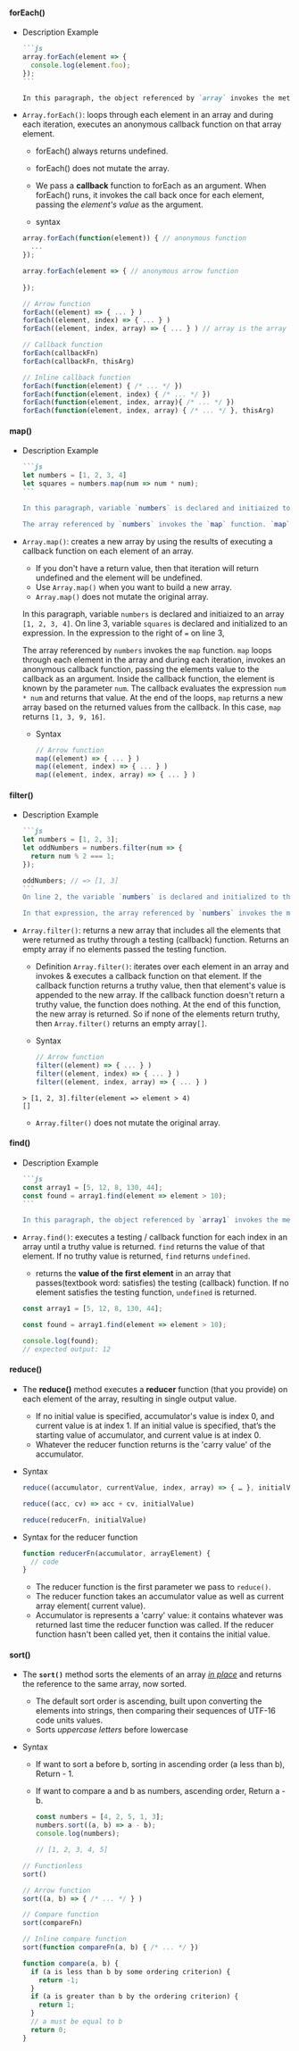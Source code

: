 #### forEach()

- Description Example

  ````markdown
  ```js
  array.forEach(element => {
    console.log(element.foo);
  });
  ```
  
  In this paragraph, the object referenced by `array` invokes the method `forEach`. `forEach` loops through each element in the object and during each iteration, invokes an anonymous callback function, passing the element's value to the callback as an argument. Inside the callback function, the element is known by the parameter name `element name`. The callback function uses the `console.log` method to log the value of `element.foo`. `forEach` method returns undefined.
  ````

- `Array.forEach()`:  loops through each element in an array and during each iteration, executes an anonymous callback function on that array element. 

  - forEach() always returns undefined. 
  - forEach() does not mutate the array. 
  - We pass a **callback** function to forEach as an argument. When forEach() runs, it invokes the call back once for each element, passing the *element's value* as the argument. 

  - syntax

  ```js
  array.forEach(function(element)) { // anonymous function 
  	...        
  });
  
  array.forEach(element => { // anonymous arrow function
    
  });
  ```

  ```javascript
  // Arrow function
  forEach((element) => { ... } )
  forEach((element, index) => { ... } )
  forEach((element, index, array) => { ... } ) // array is the array forEach() was called upon. 
  
  // Callback function
  forEach(callbackFn)
  forEach(callbackFn, thisArg)
  
  // Inline callback function
  forEach(function(element) { /* ... */ })
  forEach(function(element, index) { /* ... */ })
  forEach(function(element, index, array){ /* ... */ })
  forEach(function(element, index, array) { /* ... */ }, thisArg)
  
  ```

#### map()

- Description Example

  ```markdown
  ```js
  let numbers = [1, 2, 3, 4]
  let squares = numbers.map(num => num * num);
  ​```
  
  In this paragraph, variable `numbers` is declared and initiaized to an array `[1, 2, 3, 4]`. On line 3, variable `squares` is declared and initialized to an expression.  In the expression to the right of `=` on line 3, 
  
  The array referenced by `numbers` invokes the `map` function. `map` loops through each element in the array and during each iteration, invokes an anonymous callback function, passing the elements value to the callback as an argument. Inside the callback function, the element is known by the parameter `num`. The callback evaluates the expression `num * num` and returns that value. At the end of the loops, `map` returns a new array based on the returned values from the callback. In this case, `map` returns `[1, 3, 9, 16]`.
  ```

- `Array.map()`: creates a new array by using the results of executing a callback function on each element of an array. 

  - If you don't have a return value, then that iteration will return undefined and the element will be undefined. 
  - Use `Array.map()` when you want to build a new array. 
  - `Array.map()` does not mutate the original array. 

  In this paragraph, variable `numbers` is declared and initiaized to an array `[1, 2, 3, 4]`. On line 3, variable `squares` is declared and initialized to an expression.  In the expression to the right of `=` on line 3, 

  The array referenced by `numbers` invokes the `map` function. `map` loops through each element in the array and during each iteration, invokes an anonymous callback function, passing the elements value to the callback as an argument. Inside the callback function, the element is known by the parameter `num`. The callback evaluates the expression `num * num` and returns that value. At the end of the loops, `map` returns a new array based on the returned values from the callback. In this case, `map` returns `[1, 3, 9, 16]`.

  - Syntax

    ```js
    // Arrow function
    map((element) => { ... } )
    map((element, index) => { ... } )
    map((element, index, array) => { ... } )
    ```


#### filter()

- Description Example

  ```markdown
  ```js
  let numbers = [1, 2, 3];
  let oddNumbers = numbers.filter(num => {
    return num % 2 === 1;
  });
  
  oddNumbers; // => [1, 3]
  ​```
  On line 2, the variable `numbers` is declared and initialized to the array `[1, 2, 3]`. On line 3, variable `oddNumbers` is declared and assigned to the value of an expression. 
  
  In that expression, the array referenced by `numbers` invokes the method `filter`. `filter` loops through each element in the `numbers` array and during each iteration, invokes an anonymous callback function, passing the element's value to the callback as an argument. Inside the callback function, the element is known by the parameter `num`. The callback function returns the value of the expression  `num % 1 === 1` If the callback function returns a truthy value, then the element's value is appended to the new array. At the end of the iterations, `filter` returns the new array `[1, 3]`. This array is assigned to the variable `oddNumbers`. 
  ```

- `Array.filter()`:  returns a new array that includes all the elements that were returned as truthy through a testing (callback) function. Returns an empty array if no elements passed the testing function. 

  - Definition `Array.filter()`:  iterates over each element in an array and invokes & executes a callback function on that element. If the callback function returns a truthy value, then that element's value is appended to the new array. If the callback function doesn't return a truthy value, the function does nothing. At the end of this function, the new array is returned. So if none of the elements return truthy, then `Array.filter()` returns an empty array`[]`. 

  - Syntax

    ```js
    // Arrow function
    filter((element) => { ... } )
    filter((element, index) => { ... } )
    filter((element, index, array) => { ... } )
    
    ```

  ```terminal
  > [1, 2, 3].filter(element => element > 4)
  []
  ```

  - `Array.filter()` does not mutate the original array. 

#### find()

- Description Example

  ```markdown
  ```js
  const array1 = [5, 12, 8, 130, 44];
  const found = array1.find(element => element > 10);
  ​```
  
  In this paragraph, the object referenced by `array1` invokes the method `find`. `find` loops through each element in the object and during each iteration, invokes an anonymous callback function, passing the element's value to the callback as an argument. Inside the callback function, the element is known by the parameter name `element`. `find` executes the callback function until a truthy value is returned.  In this example, during the iteration the condition `element > 10` evaluates as true and returns that truthy value, execution of the callback function stops and `find` returns the value of that `element`, which is 12. 
  ```

- `Array.find()`: executes a testing / callback function for each index in an array until a truthy value is returned. `find` returns the value of that element. If no truthy value is returned, `find` returns `undefined`. 

  - returns the **value of the first element** in an array that passes(textbook word: satisfies) the testing (callback) function. If no element satisfies the testing function, `undefined` is returned. 

  ```js
  const array1 = [5, 12, 8, 130, 44];
  
  const found = array1.find(element => element > 10);
  
  console.log(found);
  // expected output: 12
  
  ```

#### reduce()

- The **reduce()** method executes a **reducer** function (that you provide) on each element of the array, resulting in single output value.

  - If no initial value is specified, accumulator's value is index 0, and current value is at index 1. If an initial value is specified, that’s the starting value of accumulator, and current value is at index 0. 
  - Whatever the reducer function returns is the 'carry value' of the accumulator. 

- Syntax

  ```javascript
  reduce((accumulator, currentValue, index, array) => { … }, initialValue)
  
  reduce((acc, cv) => acc + cv, initialValue)
  
  reduce(reducerFn, initialValue)
  ```

- Syntax for the reducer function

  ```js
  function reducerFn(accumulator, arrayElement) {
    // code
  }
  ```

  - The reducer function is the first parameter we pass to `reduce()`. 
  - The reducer function takes an accumulator value as well as current array element( current value).
  - Accumulator is represents a 'carry' value: it contains whatever was returned last time the reducer function was called. If the reducer function hasn't been called yet, then it contains the initial value. 

#### sort()

- The **`sort()`** method sorts the elements of an array *[in place](https://en.wikipedia.org/wiki/In-place_algorithm)* and returns the reference to the same array, now sorted. 

  - The default sort order is ascending, built upon converting the elements into strings, then comparing their sequences of UTF-16 code units values.
  - Sorts *uppercase letters* before lowercase

- Syntax

  - If want to sort a before b, sorting in ascending order (a less than b), Return - 1. 

  - If want to compare a and b as numbers, ascending order, Return a - b. 

    ```js
    const numbers = [4, 2, 5, 1, 3];
    numbers.sort((a, b) => a - b);
    console.log(numbers);
    
    // [1, 2, 3, 4, 5]
    ```

  ```js
  // Functionless
  sort()
  
  // Arrow function
  sort((a, b) => { /* ... */ } )
  
  // Compare function
  sort(compareFn)
  
  // Inline compare function
  sort(function compareFn(a, b) { /* ... */ })
  ```

  ```js
  function compare(a, b) {
    if (a is less than b by some ordering criterion) {
      return -1;
    }
    if (a is greater than b by the ordering criterion) {
      return 1;
    }
    // a must be equal to b
    return 0;
  }
  ```

  

  